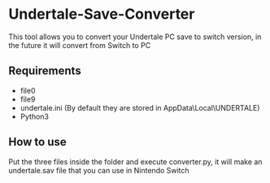 # Undertale-Save-Converter
This tool allows you to convert your Undertale PC save to switch version, in the future it will convert from Switch to PC
## Requirements
- file0
- file9
- undertale.ini
(By default they are stored in AppData\Local\UNDERTALE\)
- Python3
## How to use
Put the three files inside the folder and execute converter.py, it will make an undertale.sav file that you can use in Nintendo Switch
